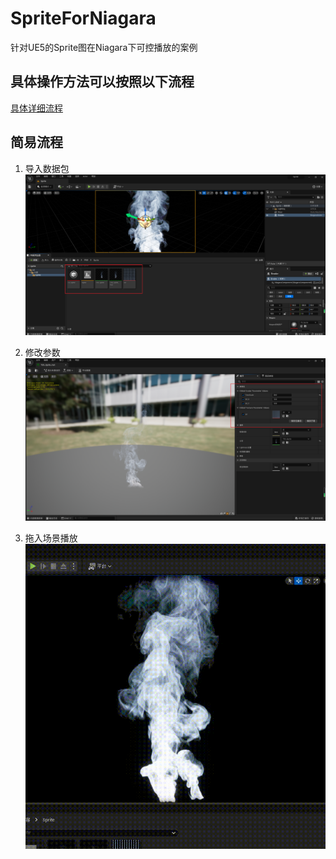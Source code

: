 # SpriteForNiagara
针对UE5的Sprite图在Niagara下可控播放的案例


## 具体操作方法可以按照以下流程  
[具体详细流程]([http://www.cnblogs.com/sxdcgaq8080/p/7894828.html](https://brief-wanderer-923.notion.site/UE5-Sprite-For-Niagara-f795b0a541034f6bb99a5c790155402e?pvs=4))  


## 简易流程  
1. 导入数据包  
![image](https://github.com/Hanleon/SpriteForNiagara/blob/main/1.png)  

2. 修改参数  
![image](https://github.com/Hanleon/SpriteForNiagara/blob/main/2.png)  

3. 拖入场景播放  
![image](https://github.com/Hanleon/SpriteForNiagara/blob/main/3.gif)  
